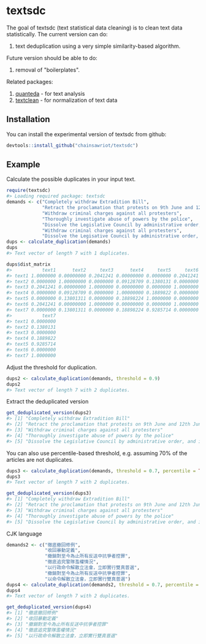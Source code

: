 
<!-- README.md is generated from README.Rmd. Please edit that file -->
textsdc
=======

The goal of textsdc (text statistical data cleaning) is to clean text data statistically. The current version can do:

1.  text deduplication using a very simple similarity-based algorithm.

Future version should be able to do:

1.  removal of "boilerplates".

Related packages:

1.  [quanteda](https://github.com/quanteda/quanteda) - for text analysis
2.  [textclean](https://github.com/trinker/textclean) - for normalization of text data

Installation
------------

You can install the experimental version of textsdc from github:

``` r
devtools::install_github("chainsawriot/textsdc")
```

Example
-------

Calculate the possible duplicates in your input text.

``` r
require(textsdc)
#> Loading required package: textsdc
demands <- c("Completely withdraw Extradition Bill",
             "Retract the proclamation that protests on 9th June and 12th June were riots",
             "Withdraw criminal charges against all protesters",
             "Thoroughly investigate abuse of powers by the police",
             "Dissolve the Legislative Council by administrative order, and immediately implement Dual Universal Suffrage",
             "Withdraw criminal charges against all protesters",
             "Dissolve the Legisative Council by administrative order, and immediately implement Dual Universal Suffrage")
dups <- calculate_duplication(demands)
dups
#> Text vector of length 7 with 1 duplicates.
```

``` r
dups$dist_matrix
#>           text1      text2     text3      text4     text5     text6
#> text1 1.0000000 0.00000000 0.2041241 0.00000000 0.0000000 0.2041241
#> text2 0.0000000 1.00000000 0.0000000 0.09128709 0.1380131 0.0000000
#> text3 0.2041241 0.00000000 1.0000000 0.00000000 0.0000000 1.0000000
#> text4 0.0000000 0.09128709 0.0000000 1.00000000 0.1889822 0.0000000
#> text5 0.0000000 0.13801311 0.0000000 0.18898224 1.0000000 0.0000000
#> text6 0.2041241 0.00000000 1.0000000 0.00000000 0.0000000 1.0000000
#> text7 0.0000000 0.13801311 0.0000000 0.18898224 0.9285714 0.0000000
#>           text7
#> text1 0.0000000
#> text2 0.1380131
#> text3 0.0000000
#> text4 0.1889822
#> text5 0.9285714
#> text6 0.0000000
#> text7 1.0000000
```

Adjust the threshold for duplication.

``` r
dups2 <- calculate_duplication(demands, threshold = 0.9)
dups2
#> Text vector of length 7 with 2 duplicates.
```

Extract the deduplicated version

``` r
get_deduplicated_version(dups2)
#> [1] "Completely withdraw Extradition Bill"                                                                       
#> [2] "Retract the proclamation that protests on 9th June and 12th June were riots"                                
#> [3] "Withdraw criminal charges against all protesters"                                                           
#> [4] "Thoroughly investigate abuse of powers by the police"                                                       
#> [5] "Dissolve the Legislative Council by administrative order, and immediately implement Dual Universal Suffrage"
```

You can also use percentile-based threshold, e.g. assuming 70% of the articles are not duplicates.

``` r
dups3 <- calculate_duplication(demands, threshold = 0.7, percentile = TRUE)
dups3
#> Text vector of length 7 with 2 duplicates.
```

``` r
get_deduplicated_version(dups3)
#> [1] "Completely withdraw Extradition Bill"                                                                       
#> [2] "Retract the proclamation that protests on 9th June and 12th June were riots"                                
#> [3] "Withdraw criminal charges against all protesters"                                                           
#> [4] "Thoroughly investigate abuse of powers by the police"                                                       
#> [5] "Dissolve the Legislative Council by administrative order, and immediately implement Dual Universal Suffrage"
```

CJK language

``` r
demands2 <- c("徹底撤回修例",
              "收回暴動定義",
              "撤銷對至今為止所有反送中抗爭者控罪",
              "徹底追究警隊濫權情況",
              "以行政命令解散立法會，立即實行雙真普選",
              "撤銷對至今為止所有反送中抗爭者控罪",
              "以命令解散立法會，立即實行雙真普選")
dups4 <- calculate_duplication(demands2, threshold = 0.7, percentile = TRUE)
dups4
#> Text vector of length 7 with 2 duplicates.
```

``` r
get_deduplicated_version(dups4)
#> [1] "徹底撤回修例"                          
#> [2] "收回暴動定義"                          
#> [3] "撤銷對至今為止所有反送中抗爭者控罪"    
#> [4] "徹底追究警隊濫權情況"                  
#> [5] "以行政命令解散立法會，立即實行雙真普選"
```
